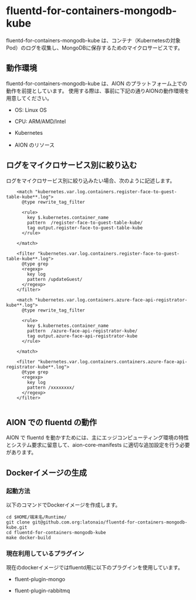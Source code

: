 # fluentd-for-containers-mongodb-kube
 
fluentd-for-containers-mongodb-kube は、コンテナ（Kubernetesの対象Pod）のログを収集し、MongoDBに保存するためのマイクロサービスです。  


## 動作環境

fluentd-for-containers-mongodb-kube は、AION のプラットフォーム上での動作を前提としています。
使用する際は、事前に下記の通りAIONの動作環境を用意してください。

* OS: Linux OS  

* CPU: ARM/AMD/Intel  

* Kubernetes  

* AION のリソース  

## ログをマイクロサービス別に絞り込む  

ログをマイクロサービス別に絞り込みたい場合、次のように記述します。  

```
    <match "kubernetes.var.log.containers.register-face-to-guest-table-kube**.log">
      @type rewrite_tag_filter

      <rule>
        key $.kubernetes.container_name
        pattern  /register-face-to-guest-table-kube/
        tag output.register-face-to-guest-table-kube
      </rule>

    </match>
    
    <filter "kubernetes.var.log.containers.register-face-to-guest-table-kube**.log">
      @type grep
      <regexp>
        key log
        pattern /updateGuest/
      </regexp>
    </filter>

    <match "kubernetes.var.log.containers.azure-face-api-registrator-kube**.log">
      @type rewrite_tag_filter

      <rule>
        key $.kubernetes.container_name
        pattern  /azure-face-api-registrator-kube/
        tag output.azure-face-api-registrator-kube
      </rule>

    </match>
    
    <filter "kubernetes.var.log.containers.containers.azure-face-api-registrator-kube**.log">
      @type grep
      <regexp>
        key log
        pattern /xxxxxxxx/
      </regexp>
    </filter>    
    
```
  
## AION での fluentd の動作  
AION で fluentd を動かすためには、主にエッジコンピューティング環境の特性とシステム要求に留意して、aion-core-manifests に適切な追加設定を行う必要があります。



## Dockerイメージの生成  
### 起動方法
以下のコマンドでDockerイメージを作成します。  
```
cd $HOME/端末名/Runtime/
git clone git@github.com.org:latonaio/fluentd-for-containers-mongodb-kube.git
cd fluentd-for-containers-mongodb-kube  
make docker-build
```

### 現在利用しているプラグイン
現在のdockerイメージではfluentd用に以下のプラグインを使用しています。  

* fluent-plugin-mongo  

* fluent-plugin-rabbitmq  
